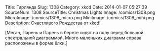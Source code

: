 Title: Гирлянда 
Slug: 1308 
Category: xkcd 
Date: 2014-01-07 05:27:39 
SourceNum: 1308 
SourceTitle: Christmas Lights 
Image: /comics/1308.png 
MicroImage: /comics/1308_micro.png 
MiniImage: /comics/1308_mini.png 
Description: Счастливого Рождества от xkcd! 

[Меган, Парень и Парень в берете сидят на полу перед большой спектральной диаграммой. Много маленьких диаграмм справа расположены в форме ёлки.]